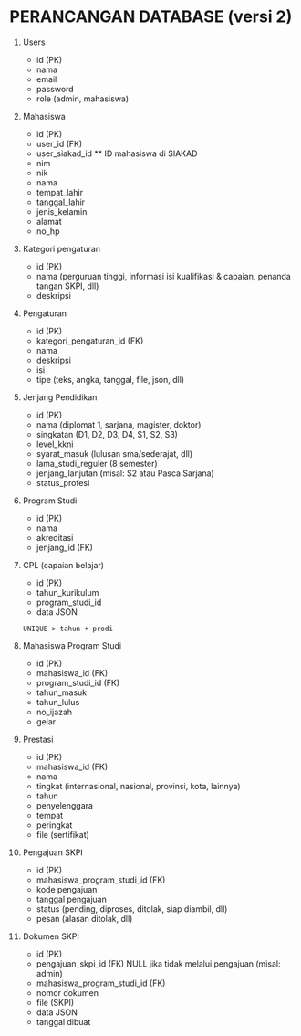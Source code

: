# PERANCANGAN DATABASE (versi 2)

1. Users
    - id (PK)
    - nama
    - email
    - password
    - role (admin, mahasiswa)

0. Mahasiswa
    - id (PK)
    - user_id (FK)
    - user_siakad_id ** ID mahasiswa di SIAKAD
    - nim
    - nik
    - nama
    - tempat_lahir
    - tanggal_lahir
    - jenis_kelamin
    - alamat
    - no_hp

0. Kategori pengaturan
    - id (PK)
    - nama (perguruan tinggi, informasi isi kualifikasi & capaian, penanda tangan SKPI, dll)
    - deskripsi

0. Pengaturan
    - id (PK)
    - kategori_pengaturan_id (FK)
    - nama
    - deskripsi
    - isi
    - tipe (teks, angka, tanggal, file, json, dll)

0. Jenjang Pendidikan
    - id (PK)
    - nama (diplomat 1, sarjana, magister, doktor)
    - singkatan (D1, D2, D3, D4, S1, S2, S3)
    - level_kkni
    - syarat_masuk (lulusan sma/sederajat, dll)
    - lama_studi_reguler (8 semester)
    - jenjang_lanjutan (misal: S2 atau Pasca Sarjana)
    - status_profesi

0. Program Studi
    - id (PK)
    - nama
    - akreditasi
    - jenjang_id (FK)

0. CPL (capaian belajar)
    - id (PK)
    - tahun_kurikulum
    - program_studi_id
    - data JSON

    ```UNIQUE > tahun + prodi```

0. Mahasiswa Program Studi
    - id (PK)
    - mahasiswa_id (FK)
    - program_studi_id (FK)
    - tahun_masuk
    - tahun_lulus
    - no_ijazah 
    - gelar

0. Prestasi
    - id (PK)
    - mahasiswa_id (FK)
    - nama
    - tingkat (internasional, nasional, provinsi, kota, lainnya)
    - tahun
    - penyelenggara
    - tempat
    - peringkat
    - file (sertifikat)

0. Pengajuan SKPI
    - id (PK)
    - mahasiswa_program_studi_id (FK)
    - kode pengajuan 
    - tanggal pengajuan
    - status (pending, diproses, ditolak, siap diambil, dll)
    - pesan (alasan ditolak, dll)

0. Dokumen SKPI
    - id (PK)
    - pengajuan_skpi_id (FK) NULL jika tidak melalui pengajuan (misal: admin)
    - mahasiswa_program_studi_id (FK)
    - nomor dokumen
    - file (SKPI)
    - data JSON
    - tanggal dibuat
